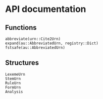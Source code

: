 # API documentation

## Functions

```@docs
abbreviate(urn::Cite2Urn)
expand(au::AbbreviatedUrn, registry::Dict)
fstsafe(au::AbbreviatedUrn)
```

## Structures

```@docs
LexemeUrn
StemUrn
RuleUrn
FormUrn
Analysis
```


